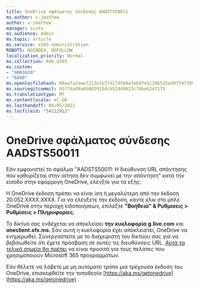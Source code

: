 ```yaml
---
title: OneDrive σφάλματος σύνδεσης AADSTS50011
ms.author: v-jmathew
author: v-jmathew
manager: scotv
ms.audience: Admin
ms.topic: article
ms.service: o365-administration
ROBOTS: NOINDEX, NOFOLLOW
localization_priority: Normal
ms.collection: Adm_O365
ms.custom:
- "9003820"
- "6840"
ms.openlocfilehash: 80aafa2aee7213e1b77d274509a7eb9741c20b525ed97f473093ac8c6514f3c7
ms.sourcegitcommit: b5f7da89a650d2915dc652449623c78be6247175
ms.translationtype: MT
ms.contentlocale: el-GR
ms.lasthandoff: 08/05/2021
ms.locfileid: "54112912"
---
```

# <a name="onedrive-login-error-aadsts50011"></a>OneDrive σφάλματος σύνδεσης AADSTS50011

Εάν εμφανιστεί το σφάλμα "AADSTS50011: Η διεύθυνση URL απάντησης που καθορίζεται στην αίτηση δεν συμφωνεί με την απάντηση" κατά την είσοδο στην εφαρμογή OneDrive, ελέγξτε για τα εξής:

Η OneDrive έκδοση πρέπει να είναι ίση ή μεγαλύτερη από την έκδοση 20.052.XXXX.XXXX. Για να ελέγξετε την έκδοση, κάντε κλικ στο μπλε OneDrive στην περιοχή ειδοποιήσεων, επιλέξτε **"Βοήθεια" & Ρυθμίσεις > Ρυθμίσεις > Πληροφορίες.**

Το δίκτυό σας ενδέχεται να αποκλείσει **την κυκλοφορία g.live.com** και **oneclient.sfx.ms.** Εάν αυτή η κυκλοφορία έχει αποκλειστεί, OneDrive να ενημερωθεί. Συνεργαστείτε με το διαχειριστή του δικτύου σας για να βεβαιωθείτε ότι έχετε πρόσβαση σε αυτές τις διευθύνσεις URL. [Αυτά τα τελικά σημεία θα πρέπει](https://docs.microsoft.com/microsoft-365/enterprise/urls-and-ip-address-ranges?view=o365-worldwide) να είναι προσιτά για τους πελάτες που χρησιμοποιούν Microsoft 365 προγραμμάτων.

Εάν θέλετε να λάβετε με μη αυτόματο τρόπο μια τρέχουσα έκδοση του OneDrive, επισκεφθείτε την τοποθεσία [https://aka.ms/getonedrive](https://aka.ms/getonedrive) .
